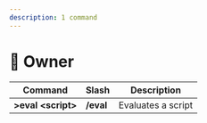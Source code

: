 ```yaml
---
description: 1 command
---
```


# 🔏 Owner

| Command             | Slash     | Description        |
| ------------------- | --------- | ------------------ |
| **>eval \<script>** | **/eval** | Evaluates a script |
